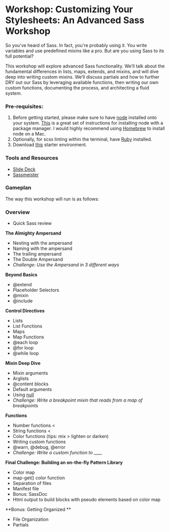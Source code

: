 # Workshop: Customizing Your Stylesheets: An Advanced Sass Workshop

So you’ve heard of Sass. In fact, you're probably using it. You write variables and use predefined mixins like a pro. But are you using Sass to its full potential?

This workshop will explore advanced Sass functionality. We’ll talk about the fundamental differences in lists, maps, extends, and mixins, and will dive deep into writing custom mixins. We’ll discuss partials and how to further DRY out our Sass by leveraging available functions, then writing our own custom functions, documenting the process, and architecting a fluid system.

### Pre-requisites:

  1. Before getting started, please make sure to have [node](https://nodejs.org/download/) installed onto your system. [This](https://github.com/joyent/node/wiki/Installing-Node.js-via-package-manager#osx) is a great set of instructions for installing node with a package manager. I would highly recommend using [Homebrew](http://brew.sh) to install node on a Mac.
  2. Optionally, for scss linting within the terminal, have [Ruby](https://www.ruby-lang.org/en/documentation/installation/) installed.
  3. Download [this](https://github.com/una/gulp-starter-env) starter environment.

### Tools and Resources

- [Slide Deck](http://una.github.io/adv-sass-workshop/slides/)
- [Sassmeister](http://sassmeister.com/)

### Gameplan

The way this workshop will run is as follows:

### Overview
  - Quick Sass review

**The Almighty Ampersand**

  - Nesting with the ampersand
  - Naming with the ampersand
  - The trailing ampersand
  - The Double Ampersand
  - *Challenge: Use the Ampersand in 3 different ways*

**Beyond Basics**

  - @extend
  - Placeholder Selectors
  - @mixin
  - @include

**Control Directives**

  - Lists
  - List Functions
  - Maps
  - Map Functions
  - @each loop
  - @for loop
  - @while loop

**Mixin Deep Dive**

  - Mixin arguments
  - Arglists
  - @content blocks
  - Default arguments
  - Using [null](http://blog.teamtreehouse.com/smarter-sass-mixins-null)
  - *Challenge: Write a breakpoint mixin that reads from a map of breakpoints*

**Functions**

  - Number functions <
  - String functions <
  - Color functions (tips: mix > lighten or darken)
  - Writing custom functions
  - @warn, @debug, @error
  - *Challenge: Write a custom function to ____*

**Final Challenge: Building an on-the-fly Pattern Library**

  - Color map
  - map-get() color function
  - Separation of files
  - Manifest file
  - Bonus: SassDoc
  - Html output to build blocks with pseudo elements based on color map

**Bonus: Getting Organized **
  - File Organization
  - Partials